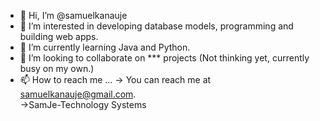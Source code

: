 - 👋 Hi, I’m @samuelkanauje
- 👀 I’m interested in developing database models, programming and building web apps.
- 🌱 I’m currently learning Java and Python.
- 💞️ I’m looking to collaborate on *** projects (Not thinking yet, currently busy on my own.)
- 📫 How to reach me ...
 -> You can reach me at samuelkanauje@gmail.com. <br>
 ->SamJe-Technology Systems<br>

<!---
samuelkanauje/samuelkanauje is a ✨ special ✨ repository because its `README.md` (this file) appears on your GitHub profile.
You can click the Preview link to take a look at your changes.
--->
